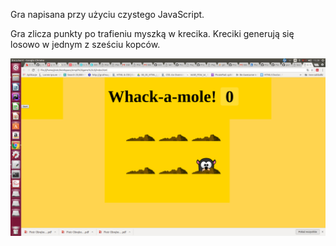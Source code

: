 Gra napisana przy użyciu czystego JavaScript.

Gra zlicza punkty po trafieniu myszką w krecika. Kreciki generują się losowo w jednym z sześciu kopców.

![Screenshot](zdjecie4.png)

